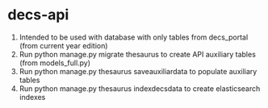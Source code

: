 # decs-api

1. Intended to be used with database with only tables from decs_portal (from current year edition)
2. Run python manage.py migrate thesaurus to create API auxiliary tables (from models_full.py)
3. Run python manage.py thesaurus saveauxiliardata to populate auxiliary tables
4. Run python manage.py thesaurus indexdecsdata to create elasticsearch indexes
